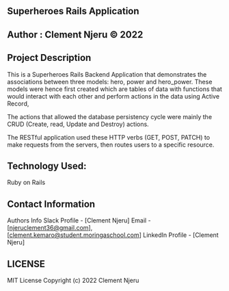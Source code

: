 ## Superheroes Rails Application

## Author : Clement Njeru © 2022

 ## Project Description
This is a Superheroes Rails Backend Application that demonstrates the associations between three models: hero, power and hero_power. These models were hence first created which are tables of data with functions that would interact with each other and perform actions in the data using Active Record,

The actions that allowed the database persistency cycle were mainly the CRUD (Create, read, Update and Destroy) actions.

The RESTful application used these HTTP verbs (GET, POST, PATCH) to make requests from the servers, then routes users to a specific resource.

## Technology Used:
Ruby on Rails

## Contact Information
Authors Info Slack Profile - [Clement Njeru] Email - [njeruclement36@gmail.com], [clement.kemaro@student.moringaschool.com] LinkedIn Profile - [Clement Njeru]

## LICENSE
MIT License Copyright (c) 2022 Clement Njeru